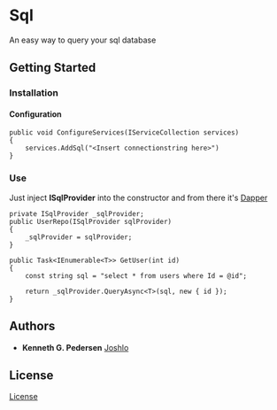 # Sql

An easy way to query your sql database

## Getting Started

### Installation

#### Configuration

```
public void ConfigureServices(IServiceCollection services)
{
    services.AddSql("<Insert connectionstring here>")
}
```

### Use

Just inject **ISqlProvider** into the constructor and from there it's [Dapper](https://github.com/StackExchange/Dapper)

```
private ISqlProvider _sqlProvider;
public UserRepo(ISqlProvider sqlProvider)
{
	_sqlProvider = sqlProvider;
}

public Task<IEnumerable<T>> GetUser(int id)
{
	const string sql = "select * from users where Id = @id";

	return _sqlProvider.QueryAsync<T>(sql, new { id });
}
```

## Authors
* **Kenneth G. Pedersen** [Joshlo](https://github.com/joshlo)

## License

[License](https://github.com/joshlo/LazySetup/blob/master/license.md)